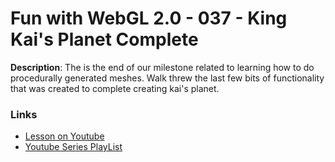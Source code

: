 # Fun with WebGL 2.0 - 037 - King Kai's Planet Complete
**Description**:
The is the end of our milestone related to learning how to do procedurally generated meshes. Walk threw the last few bits of functionality that was created to complete creating kai's planet.

### Links
* [Lesson on Youtube](https://youtu.be/Pz4iVNqiuYw)
* [Youtube Series PlayList](https://www.youtube.com/playlist?list=PLMinhigDWz6emRKVkVIEAaePW7vtIkaIF)
